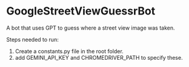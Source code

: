 # GoogleStreetViewGuessrBot

A bot that uses GPT to guess where a street view image was taken.

Steps needed to run:

1. Create a constants.py file in the root folder.
2. add GEMINI_API_KEY and CHROMEDRIVER_PATH to specify these.
